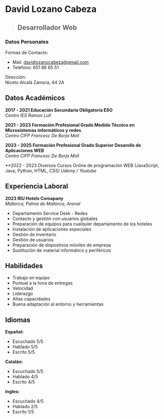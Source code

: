 # David Lozano Cabeza
> ## Desarrollador Web

### Datos Personales
Formas de Contacto:
+ Mail: davidlozanocabeza@gmail.com
+ Teléfono: 651 86 65 51 

Dirección:  
Niceto Alcalá Zamora, 44 2A

## Datos Académicos 
**2017 - 2021 Educación Secundaria Obligatoria ESO**  
_Centro IES Ramon Lull_

**2021 - 2023 Formación Profesional Grado Medido Técnico en Microsistemas informáticos y redes**  
_Centro CIFP Francesc De Borja Moll_

**2023 - 2025 Formación Profesional Grado Superior Desarollo de Aplicaciones WEB**  
_Centro CIFP Francesc De Borja Moll_

**2022 - 2023 Diversos Cursos Online de programación WEB (JavaScript, Java, Python, HTML, CSS)
_Udemy / Youtube_
## Experiencia Laboral
**2023 RIU Hotels Comapany**  
_Mallorca, Palma de Mallorca, Arenal_
* Departamento Service Desk - Redes
* Contacto y gestión con usuarios globales
* Preparación de equipos para cualquier departamento de los hoteles
* Instalación de aplicaciones especiales
* Gestión de inventario
* Gestión de usuarios
* Preparación de dispostivos móviles de empresa
* Sustitución de material informático y periféricos

## Habilidades
* Trabajo en equipo
* Puntual a la hora de entregas
* Velocidad
* Liderazgo
* Altas capacidades
* Buena adaptación al entorno y herramientas

## Idiomas 
**Español:**  
* Escuchado 5/5
* Hablado 5/5
* Escrito 5/5

**Catalán:**  
* Escuchado 5/5
* Hablado 4/5
* Escrito 4/5
  
**Ingles:**  
* Escuchado 4/5
* Hablado 2/5
* Escrito 1/5
